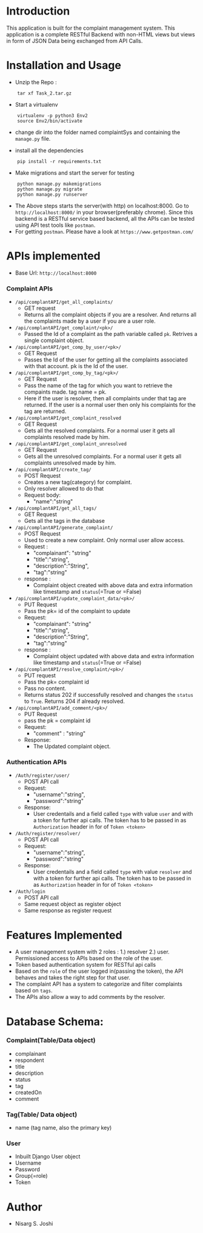 # Introduction

This application is built for the complaint management system. This application is a complete RESTful Backend with non-HTML views but views in form of JSON Data being exchanged from API Calls.

# Installation and Usage

- Unzip the Repo :
```
    tar xf Task_2.tar.gz
```

- Start a virtualenv
```
    virtualenv -p python3 Env2
    source Env2/bin/activate
```

- change dir into the folder named complaintSys and containing the `manage.py` file.

- install all the dependencies
```
    pip install -r requirements.txt
```

- Make migrations and start the server for testing
```
    python manage.py makemigrations
    python manage.py migrate
    python manage.py runserver
```

- The Above steps starts the server(with http) on localhost:8000. Go to `http://localhost:8000/` in your browser(preferably chrome). Since this backend is a RESTful service based backend, all the APIs can be tested using API test tools like `postman`.
- For getting `postman`. Please have a look at `https://www.getpostman.com/`

# APIs implemented
- Base Url: `http://localhost:8000`
### Complaint APIs
- `/api/complantAPI/get_all_complaints/`
	- GET request
	- Returns all the complaint objects if you are a resolver. And returns all the complaints made by a user if you are a user role.
- `/api/complantAPI/get_complaint/<pk>/`
	- Passed the Id of a complaint as the path variable called `pk`. Retrives a single complaint object.
- `/api/complantAPI/get_comp_by_user/<pk>/`
	- GET Request
	- Passes the Id of the user for getting all the complaints associated with that account. pk is the Id of the user.
- `/api/complantAPI/get_comp_by_tag/<pk>/`
	- GET Request
	- Pass the name of the tag for which you want to retrieve the compaints made. tag name = pk.
	- Here if the user is resolver, then all complaints under that tag are returned. If the user is a normal user then only his complaints for the tag are returned.
- `/api/complantAPI/get_complaint_resolved`
	- GET Request
	- Gets all the resolved complaints. For a normal user it gets all complaints resolved made by him.
- `/api/complantAPI/get_complaint_unresolved`
	- GET Request
	- Gets all the unresolved complaints. For a normal user it gets all complaints unresolved made by him.
- `/api/complantAPI/create_tag/`
	- POST Request
	- Creates a new tag(category) for complaint.
	- Only resolver allowed to do that
	- Request body:
		- "name":"string"
- `/api/complantAPI/get_all_tags/`
	- GET Request
	- Gets all the tags in the database
- `/api/complantAPI/generate_complaint/`
	- POST Request
	- Used to create a new complaint. Only normal user allow access.
	- Request :
		- "complainant": "string"
		- "title":"string",
		- "description":"String",
		- "tag":"string"
	- response :
		- Complaint object created with above data and extra information like timestamp and `status`(=True or =False)
- `/api/complantAPI/update_complaint_data/<pk>/`
	- PUT Request
	- Pass the pk= id of the complaint to update
	- Request:
		- "complainant": "string"
		- "title":"string",
		- "description":"String",
		- "tag":"string"
	- response :
		- Complaint object updated with above data and extra information like timestamp and `status`(=True or =False)
- `/api/complantAPI/resolve_complaint/<pk>/`
	- PUT request
	- Pass the pk= complaint id
	- Pass no content.
	- Returns status 202 if successfully resolved and changes the `status` to `True`. Returns 204 if already resolved.
- `/api/complantAPI/add_comment/<pk>/`
	- PUT Request
	- pass the pk = complaint id
	- Request:
		- "comment" : "string"
	- Response:
		- The Updated complaint object.

### Authentication APIs
- `/Auth/register/user/`
	- POST API call
	- Request:
		- "username":"string",
		- "password":"string"
	- Response:
		- User credentails and a field called `type` with value `user` and with a token for further api calls. The token has to be passed in as `Authorization` header in for of `Token <token>`
- `/Auth/register/resolver/`
	- POST API call
	- Request:
		- "username":"string",
		- "password":"string"
	- Response:
		- User credentails and a field called `type` with value `resolver` and with a token for further api calls. The token has to be passed in as `Authorization` header in for of `Token <token>`
- `/Auth/login`
	- POST API call
	- Same request object as register object
	- Same response as register request


# Features Implemented
- A user management system with 2 roles : 1.) resolver 2.) user. Permissioned access to APIs based on the role of the user.
- Token based authentication system for RESTful api calls
-  Based on the `role` of the user logged in(passing the token), the API behaves and takes the right step for that user.
-  The complaint API has a system to categorize and filter complaints based on `tags`.
-  The APIs also allow a way to add comments by the resolver.

# Database Schema:

### Complaint(Table/Data object)
- 	complainant
- 	respondent
- 	title
- 	description
- 	status
- 	tag
- 	createdOn
- 	comment

### Tag(Table/ Data object)
- name (tag name, also the primary key)

### User
- Inbuilt Django User object
- Username
- Password
- Group(=role)
- Token


# Author

- Nisarg S. Joshi

